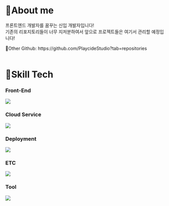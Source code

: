 <h1>👀About me</h1>
프론트엔드 개발자를 꿈꾸는 신입 개발자입니다!
<br/>
기존의 리포지토리들이 너무 지저분하여서 앞으로 프로젝트들은 여기서 관리할 예정입니다!
<p/>
<p/>
🔗Other Github: https://github.com/PlaycideStudio?tab=repositories
<br/>
<br/>
<h1>🔨Skill Tech</h1>
<h3>Front-End</h3>
<img src=https://skillicons.dev/icons?i=html,css,js,react,nextjs,styledcomponents,wasm/>
<h3>Cloud Service</h3>
<img src=https://skillicons.dev/icons?i=cloudflare,azure,wasm/>
<h3>Deployment</h3>
<img src=https://skillicons.dev/icons?i=cloudflare,vercel,wasm/>
<h3>ETC</h3>
<img src=https://skillicons.dev/icons?i=unity,cs,wasm/>
<h3>Tool</h3>
<img src=https://skillicons.dev/icons?i=github,git,vscode,vscommunitywasm/>
